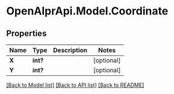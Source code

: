 # OpenAlprApi.Model.Coordinate
## Properties

Name | Type | Description | Notes
------------ | ------------- | ------------- | -------------
**X** | **int?** |  | [optional] 
**Y** | **int?** |  | [optional] 

[[Back to Model list]](../README.md#documentation-for-models) [[Back to API list]](../README.md#documentation-for-api-endpoints) [[Back to README]](../README.md)

